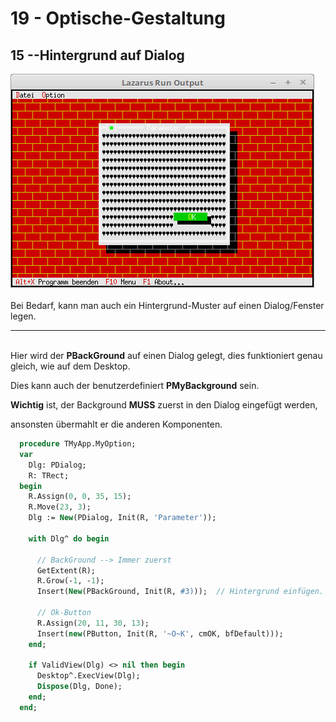 # 19 - Optische-Gestaltung
## 15 --Hintergrund auf Dialog

<img src="image.png" alt="Selfhtml"><br><br>
Bei Bedarf, kann man auch ein Hintergrund-Muster auf einen Dialog/Fenster legen.

<hr><br>
Hier wird der <b>PBackGround</b> auf einen Dialog gelegt, dies funktioniert genau gleich, wie auf dem Desktop.

Dies kann auch der benutzerdefiniert <b>PMyBackground</b> sein.

<b>Wichtig</b> ist, der Background <b>MUSS</b> zuerst in den Dialog eingefügt werden,

ansonsten übermahlt er die anderen Komponenten.


```pascal
  procedure TMyApp.MyOption;
  var
    Dlg: PDialog;
    R: TRect;
  begin
    R.Assign(0, 0, 35, 15);
    R.Move(23, 3);
    Dlg := New(PDialog, Init(R, 'Parameter'));

    with Dlg^ do begin

      // BackGround --> Immer zuerst
      GetExtent(R);
      R.Grow(-1, -1);
      Insert(New(PBackGround, Init(R, #3)));  // Hintergrund einfügen.

      // Ok-Button
      R.Assign(20, 11, 30, 13);
      Insert(new(PButton, Init(R, '~O~K', cmOK, bfDefault)));
    end;

    if ValidView(Dlg) <> nil then begin
      Desktop^.ExecView(Dlg);
      Dispose(Dlg, Done);
    end;
  end;
```


